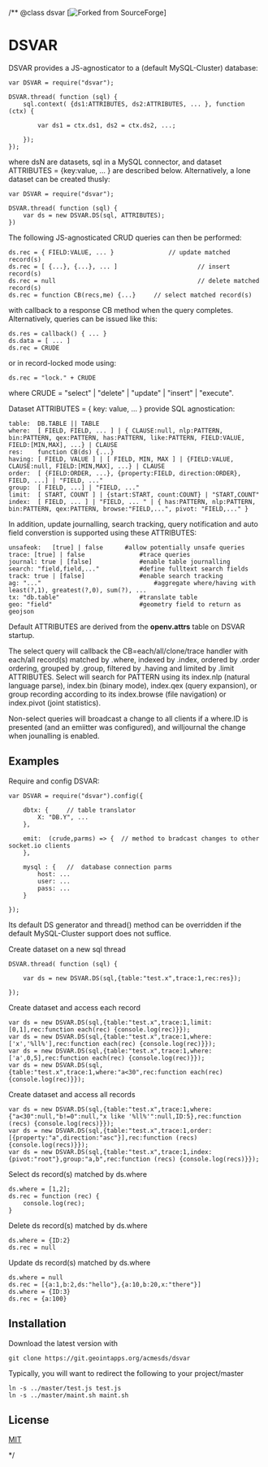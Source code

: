 /**
@class dsvar [![Forked from SourceForge](https://sourceforge.net)]
# DSVAR

DSVAR provides a JS-agnosticator to a (default MySQL-Cluster) database:
	
	var DSVAR = require("dsvar");
	
	DSVAR.thread( function (sql) {
		sql.context( {ds1:ATTRIBUTES, ds2:ATTRIBUTES, ... }, function (ctx) {

			var ds1 = ctx.ds1, ds2 = ctx.ds2, ...;

		});
	});

where dsN are datasets, sql in a MySQL connector, and dataset ATTRIBUTES = {key:value, ... } are 
described below.  Alternatively, a lone dataset can be created thusly:

	var DSVAR = require("dsvar");
	
	DSVAR.thread( function (sql) {
		var ds = new DSVAR.DS(sql, ATTRIBUTES);
	})

The following JS-agnosticated CRUD queries can then be performed:

	ds.rec = { FIELD:VALUE, ... }				// update matched record(s) 
	ds.rec = [ {...}, {...}, ... ]						// insert record(s)
	ds.rec = null 										// delete matched record(s)
	ds.rec = function CB(recs,me) {...}		// select matched record(s)

with callback to a response CB method when the query completes.  Alternatively,
queries can be issued like this:

	ds.res = callback() { ... }
	ds.data = [ ... ]
	ds.rec = CRUDE

or in record-locked mode using:

	ds.rec = "lock." + CRUDE

where CRUDE = "select" | "delete" | "update" | "insert" | "execute".

Dataset ATTRIBUTES = { key: value, ... } provide SQL agnostication:

	table: 	DB.TABLE || TABLE
	where: 	[ FIELD, FIELD, ... ] | { CLAUSE:null, nlp:PATTERN, bin:PATTERN, qex:PATTERN, has:PATTERN, like:PATTERN, FIELD:VALUE, FIELD:[MIN,MAX], ...} | CLAUSE
	res: 	function CB(ds) {...}
	having: [ FIELD, VALUE ] | [ FIELD, MIN, MAX ] | {FIELD:VALUE, CLAUSE:null, FIELD:[MIN,MAX], ...} | CLAUSE
	order: 	[ {FIELD:ORDER, ...}, {property:FIELD, direction:ORDER}, FIELD, ...] | "FIELD, ..."
	group: 	[ FIELD, ...] | "FIELD, ..."
	limit: 	[ START, COUNT ] | {start:START, count:COUNT} | "START,COUNT"
	index:	[ FIELD, ... ] | "FIELD, ... " | { has:PATTERN, nlp:PATTERN, bin:PATTERN, qex:PATTERN, browse:"FIELD,...", pivot: "FIELD,..." }

In addition, update journalling, search tracking, query notification and auto field converstion is 
supported using these ATTRIBUTES:

	unsafeok: 	[true] | false 		#allow potentially unsafe queries
	trace: [true] | false				#trace queries
	journal: true | [false] 			#enable table journalling
	search: "field,field,..." 			#define fulltext search fields
	track: true | [false] 				#enable search tracking
	ag: "..." 								#aggregate where/having with least(?,1), greatest(?,0), sum(?), ...
	tx: "db.table" 						#translate table
	geo: "field" 						#geometry field to return as geojson

Default ATTRIBUTES are derived from the **openv.attrs** table on DSVAR startup.  

The select query will callback the CB=each/all/clone/trace handler with each/all record(s) matched 
by .where, indexed by  .index, ordered by .order ordering, grouped by .group, filtered by .having 
and limited by .limit ATTRIBUTES.  Select will search for PATTERN 
using its index.nlp (natural language parse), index.bin (binary mode), index.qex (query expansion), 
or group recording according to its index.browse (file navigation) or index.pivot (joint statistics).

Non-select queries will broadcast a change to all clients if a where.ID is presented (and an emiitter
was configured), and willjournal the change when jounalling is enabled.

## Examples

Require and config DSVAR:

	var DSVAR = require("dsvar").config({ 
	
		dbtx: {		// table translator
			X: "DB.Y", ...
		},
		
		emit:  (crude,parms) => {  // method to bradcast changes to other socket.io clients
		}, 
		
		mysql : {	// 	database connection parms
			host: ...
			user: ...
			pass: ...
		}

	});
	
Its default DS generator and thread() method can be overridden if the default MySQL-Cluster 
support does not suffice.

Create dataset on a new sql thread

	DSVAR.thread( function (sql) {
	
		var ds = new DSVAR.DS(sql,{table:"test.x",trace:1,rec:res});
		
	});

Create dataset and access each record

	var ds = new DSVAR.DS(sql,{table:"test.x",trace:1,limit:[0,1],rec:function each(rec) {console.log(rec)}});
	var ds = new DSVAR.DS(sql,{table:"test.x",trace:1,where:['x','%ll%'],rec:function each(rec) {console.log(rec)}});
	var ds = new DSVAR.DS(sql,{table:"test.x",trace:1,where:['a',0,5],rec:function each(rec) {console.log(rec)}});
	var ds = new DSVAR.DS(sql,{table:"test.x",trace:1,where:"a<30",rec:function each(rec) {console.log(rec)}});		

Create dataset and access all records

	var ds = new DSVAR.DS(sql,{table:"test.x",trace:1,where:{"a<30":null,"b!=0":null,"x like '%ll%'":null,ID:5},rec:function (recs) {console.log(recs)}});
	var ds = new DSVAR.DS(sql,{table:"test.x",trace:1,order:[{property:"a",direction:"asc"}],rec:function (recs) {console.log(recs)}});
	var ds = new DSVAR.DS(sql,{table:"test.x",trace:1,index:{pivot:"root"},group:"a,b",rec:function (recs) {console.log(recs)}});

Select ds record(s) matched by ds.where

	ds.where = [1,2];
	ds.rec = function (rec) {
		console.log(rec);
	}

Delete ds record(s) matched by ds.where

	ds.where = {ID:2}
	ds.rec = null

Update ds record(s) matched by ds.where

	ds.where = null
	ds.rec = [{a:1,b:2,ds:"hello"},{a:10,b:20,x:"there"}]
	ds.where = {ID:3}
	ds.rec = {a:100} 
	
## Installation

Download the latest version with

	git clone https://git.geointapps.org/acmesds/dsvar

Typically, you will want to redirect the following to your project/master

	ln -s ../master/test.js test.js
	ln -s ../master/maint.sh maint.sh

## License

[MIT](LICENSE)

*/